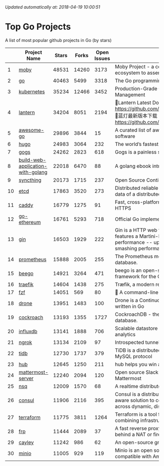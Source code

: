 *Updated automatically at: 2018-04-19 10:00:51* 
# Top Go Projects
A list of most popular github projects in Go (by stars)

|    | Project Name | Stars | Forks | Open Issues | Description |
| -- | ------------ | ----- | ----- | ----------- | ----------- |
| 1 | [moby](https://github.com/moby/moby) | 48531 | 14260 | 3173 | Moby Project - a collaborative project for the container ecosystem to assemble container-based systems |
| 2 | [go](https://github.com/golang/go) | 40463 | 5499 | 3318 | The Go programming language |
| 3 | [kubernetes](https://github.com/kubernetes/kubernetes) | 35234 | 12466 | 3452 | Production-Grade Container Scheduling and Management |
| 4 | [lantern](https://github.com/getlantern/lantern) | 34204 | 8051 | 2194 | 🔴Lantern Latest Download https://github.com/getlantern/lantern/releases/tag/latest 🔴蓝灯最新版本下载 https://github.com/getlantern/forum/issues/833 🔴  |
| 5 | [awesome-go](https://github.com/avelino/awesome-go) | 29896 | 3844 | 15 | A curated list of awesome Go frameworks, libraries and software |
| 6 | [hugo](https://github.com/gohugoio/hugo) | 24983 | 3064 | 232 | The world’s fastest framework for building websites. |
| 7 | [gogs](https://github.com/gogits/gogs) | 24262 | 2823 | 618 | Gogs is a painless self-hosted Git service. |
| 8 | [build-web-application-with-golang](https://github.com/astaxie/build-web-application-with-golang) | 22018 | 6470 | 88 | A golang ebook intro how to build a web with golang |
| 9 | [syncthing](https://github.com/syncthing/syncthing) | 20173 | 1715 | 237 | Open Source Continuous File Synchronization |
| 10 | [etcd](https://github.com/coreos/etcd) | 17863 | 3520 | 273 | Distributed reliable key-value store for the most critical data of a distributed system |
| 11 | [caddy](https://github.com/mholt/caddy) | 16779 | 1275 | 91 | Fast, cross-platform HTTP/2 web server with automatic HTTPS |
| 12 | [go-ethereum](https://github.com/ethereum/go-ethereum) | 16761 | 5293 | 718 | Official Go implementation of the Ethereum protocol |
| 13 | [gin](https://github.com/gin-gonic/gin) | 16503 | 1929 | 222 | Gin is a HTTP web framework written in Go (Golang). It features a Martini-like API with much better performance -- up to 40 times faster. If you need smashing performance, get yourself some Gin. |
| 14 | [prometheus](https://github.com/prometheus/prometheus) | 15888 | 2005 | 255 | The Prometheus monitoring system and time series database. |
| 15 | [beego](https://github.com/astaxie/beego) | 14921 | 3264 | 471 | beego is an open-source, high-performance web framework for the Go programming language. |
| 16 | [traefik](https://github.com/containous/traefik) | 14604 | 1438 | 275 | Træfik, a modern reverse proxy |
| 17 | [fzf](https://github.com/junegunn/fzf) | 14051 | 569 | 80 | :cherry_blossom: A command-line fuzzy finder |
| 18 | [drone](https://github.com/drone/drone) | 13951 | 1483 | 100 | Drone is a Continuous Delivery platform built on Docker, written in Go |
| 19 | [cockroach](https://github.com/cockroachdb/cockroach) | 13193 | 1355 | 1727 | CockroachDB - the open source, cloud-native SQL database. |
| 20 | [influxdb](https://github.com/influxdata/influxdb) | 13141 | 1888 | 706 | Scalable datastore for metrics, events, and real-time analytics |
| 21 | [ngrok](https://github.com/inconshreveable/ngrok) | 13134 | 2109 | 97 | Introspected tunnels to localhost |
| 22 | [tidb](https://github.com/pingcap/tidb) | 12730 | 1737 | 379 | TiDB is a distributed HTAP database compatible with the MySQL protocol  |
| 23 | [hub](https://github.com/github/hub) | 12645 | 1250 | 211 | hub helps you win at git. |
| 24 | [mattermost-server](https://github.com/mattermost/mattermost-server) | 12240 | 2094 | 120 | Open source Slack-alternative in Golang and React - Mattermost |
| 25 | [nsq](https://github.com/nsqio/nsq) | 12009 | 1570 | 68 | A realtime distributed messaging platform |
| 26 | [consul](https://github.com/hashicorp/consul) | 11906 | 2116 | 395 | Consul is a distributed, highly available, and data center aware solution to connect and configure applications across dynamic, distributed infrastructure. |
| 27 | [terraform](https://github.com/hashicorp/terraform) | 11775 | 3811 | 1264 | Terraform is a tool for building, changing, and combining infrastructure safely and efficiently. |
| 28 | [frp](https://github.com/fatedier/frp) | 11444 | 2089 | 37 | A fast reverse proxy to help you expose a local server behind a NAT or firewall to the internet. |
| 29 | [cayley](https://github.com/cayleygraph/cayley) | 11242 | 986 | 62 | An open-source graph database |
| 30 | [minio](https://github.com/minio/minio) | 11005 | 929 | 119 | Minio is an open source object storage server compatible with Amazon S3 APIs |
